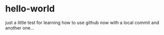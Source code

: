 # hello-world
just a little test for learning how to use github
now with a local commit
and another one...
